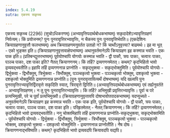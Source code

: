 ```yaml
---
index: 5.4.19
sutra: एकस्य सकृच्च

---
```

एकस्य सकृच्च (2296) (सुचोऽधिकरणम्) (अभ्यावृत्तिपदार्थबोधकभाष्यम्) सकृदादेशेऽभ्यावृत्तिग्रहणं निर्वत्यम्। किं प्रयोजनम्? पुनः पुनरावृत्तिरभ्यावृत्तिः, न चैकस्य पुनः पुनरावृत्तिर्भवति॥ (एकदेशिनः क्रियाग्रहणानुवृत्तौ फलभाष्यम्) अथ क्रियाग्रहणमनुवर्तत उताहो न? किं चार्थोऽनुवृत्त्या? बाढमर्थः। इह मा भूत् - एको भुङ्क्त इति॥ (क्रियाग्रहणानुवृत्तावाक्षेपभाष्यम्) अथानुवर्तमानेऽपि क्रियाग्रहण इह कस्मान्न भवति - एकः पाक इति॥ (प्रतिबन्द्युत्तरभाष्यम्) पूर्वयोश्चापि योगयोः कस्मान्न भवति - द्वौ पाकौ, त्रयः पाकाः, चत्वारः पाकाः, पञ्ञ्च पाकाः, दश पाका इति? नैतत् क्रियागणनम्। किं तर्हि? द्रव्यगणनमेतत्। कथम्? कृदभिहितो भावो द्रव्यवद्भवतीति॥ इहापि तर्हि द्रव्यगणनान्न प्राप्नोति - सकृद्भुक्त्वा - सकृद्भोक्तुमिति। पूर्वयोश्चापि योगयोः - द्विर्भुक्त्वा - द्विर्भोक्तुम्, त्रिर्भुक्त्वा - त्रिर्भोक्तुम्, पञ्ञ्चकृत्वो भुक्त्वा - पञ्ञ्चकृत्वो भोक्तुम्, दशकृत्वो भुक्त्वा - दशकृत्वो भोक्तुमिति द्रव्यगणनान्न प्राप्नोति॥ (पुनः पुनरावृत्तावित्यर्थे दोषभाष्यम्) यदि खल्वपि पुनः पुनरावृत्तिरभ्यावृत्तिर्द्विरावृत्ते सकृदिति स्यात्, त्रिरावृत्ते द्विरिति॥ (अभ्यावृत्तिपदार्थबोधकभाष्यम्) एवं तर्ह्यनुवर्तते - अभ्यावृत्तिग्रहणम्। न तु पुनः पुनरावृत्तिरभ्यावृत्तिः। किं तर्हि? अभिमुखी प्रवृत्तिरभ्यावृत्तिः। पूर्वा च परे प्रत्यभिमुखी, परे च पूर्वां प्रत्यभिमुख्यौ॥ (क्रियाग्रहणानुवृत्तावपि दोषाभावोपपादकभाष्यम्) यदप्युच्यते - अनुवर्तमानेऽपि क्रियाग्रहण इह कस्मान्न भवति - एकः पाक इति, पूर्वयोश्चापि योगयोः - द्वौ पाकौ, त्रयः पाकाः, चत्वारः पाकाः, पञ्ञ्च पाकाः, दश पाका इति। परिहृतमेतत् - नैतत् क्रियागणनम्। किं तर्हि? द्रव्यगणनमेतत्। कृदभिहितो भावो द्रव्यवद्भवतीति। ननु चोक्तमिहापि तर्हि द्रव्यगणनान्न प्राप्नोति-सकृद्भुक्त्वा, सकृद्भोक्तमिति - पूर्वयोश्चापि योगयोः - द्विर्भुक्त्वा - द्विर्भोक्तुम्, त्रिर्भुक्त्वा - त्रिर्भोक्तुम्, पञ्ञ्चकृत्वो भुक्त्वा - पञ्ञ्चकृत्वो भोक्तम्, दशकृत्वो भुक्त्वा - दशकृत्वो भोक्तुमिति - द्रव्यगणनान्न प्राप्नोतीति। नैष दोषः। क्रियागणनाद्भविष्यति। कथम्? कृदभिहितो भावो द्रव्यवदपि क्रियावदपि यद्यपि॥